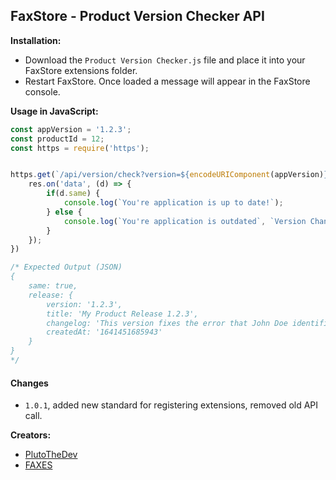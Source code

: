 ## FaxStore - Product Version Checker API

**Installation:**
- Download the `Product Version Checker.js` file and place it into your FaxStore extensions folder.
- Restart FaxStore. Once loaded a message will appear in the FaxStore console.

**Usage in JavaScript:**
```js
const appVersion = '1.2.3';
const productId = 12;
const https = require('https');


https.get(`/api/version/check?version=${encodeURIComponent(appVersion)}&product=${productId}`, (res) => {
    res.on('data', (d) => {
        if(d.same) {
            console.log(`You're application is up to date!`);
        } else {
            console.log(`You're application is outdated`, `Version Changelog:`, d.release?.changelog);
        }
    });
})

/* Expected Output (JSON)
{
    same: true,
    release: {
        version: '1.2.3',
        title: 'My Product Release 1.2.3',
        changelog: 'This version fixes the error that John Doe identified.',
        createdAt: '1641451685943'
    }
}
*/
```

#### Changes
- `1.0.1`, added new standard for registering extensions, removed old API call.

**Creators:**
- [PlutoTheDev](github.com/braxtongpoll)
- [FAXES](github.com/faxes)
